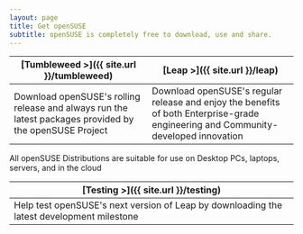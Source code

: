```yaml
---
layout: page
title: Get openSUSE
subtitle: openSUSE is completely free to download, use and share. 
---
```

| [Tumbleweed >]({{ site.url }}/tumbleweed) | [Leap >]({{ site.url }}/leap) |
| --------------------------------------- | --------------------------- |
| Download openSUSE's rolling release and always run the latest packages provided by the openSUSE Project | Download openSUSE's regular release and enjoy the benefits of both Enterprise-grade engineering and Community-developed innovation |

All openSUSE Distributions are suitable for use on Desktop PCs, laptops, servers, and in the cloud

| [Testing >]({{ site.url }}/testing) |
| --------------------------------- |
| Help test openSUSE's next version of Leap by downloading the latest development milestone |
